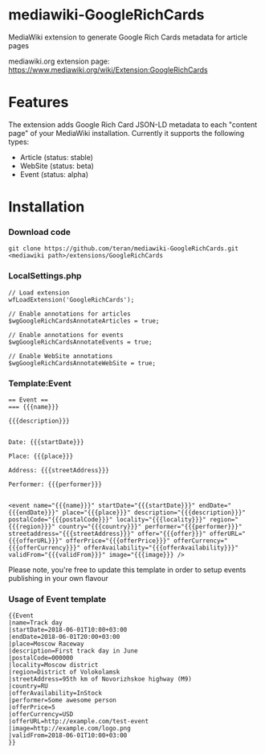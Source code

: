 # mediawiki-GoogleRichCards
MediaWiki extension to generate Google Rich Cards metadata for article pages

mediawiki.org extension page: https://www.mediawiki.org/wiki/Extension:GoogleRichCards

# Features
The extension adds Google Rich Card JSON-LD metadata to each "content page" of your MediaWiki installation.
Currently it supports the following types:

 * Article (status: stable)
 * WebSite (status: beta)
 * Event (status: alpha)

# Installation

### Download code
```
git clone https://github.com/teran/mediawiki-GoogleRichCards.git <mediawiki path>/extensions/GoogleRichCards
```

### LocalSettings.php
```
// Load extension
wfLoadExtension('GoogleRichCards');

// Enable annotations for articles
$wgGoogleRichCardsAnnotateArticles = true;

// Enable annotations for events
$wgGoogleRichCardsAnnotateEvents = true;

// Enable WebSite annotations
$wgGoogleRichCardsAnnotateWebSite = true;
```

### Template:Event
```
== Event ==
=== {{{name}}}

{{{description}}}


Date: {{{startDate}}}

Place: {{{place}}}

Address: {{{streetAddress}}}

Performer: {{{performer}}}


<event name="{{{name}}}" startDate="{{{startDate}}}" endDate="{{{endDate}}}" place="{{{place}}}" description="{{{description}}}" postalCode="{{{postalCode}}}" locality="{{{locality}}}" region="{{{region}}}" country="{{{country}}}" performer="{{{performer}}}" streetaddress="{{{streetAddress}}}" offer="{{{offer}}}" offerURL="{{{offerURL}}}" offerPrice="{{{offerPrice}}}" offerCurrency="{{{offerCurrency}}}" offerAvailability="{{{offerAvailability}}}" validFrom="{{{validFrom}}}" image="{{{image}}} />
```

Please note, you're free to update this template in order to setup events publishing in your own flavour

### Usage of Event template

```
{{Event
|name=Track day
|startDate=2018-06-01T10:00+03:00
|endDate=2018-06-01T20:00+03:00
|place=Moscow Raceway
|description=First track day in June
|postalCode=000000
|locality=Moscow district
|region=District of Volokolamsk
|streetAddress=95th km of Novorizhskoe highway (М9)
|country=RU
|offerAvailability=InStock
|performer=Some awesome person
|offerPrice=5
|offerCurrency=USD
|offerURL=http://example.com/test-event
|image=http://example.com/logo.png
|validFrom=2018-06-01T10:00+03:00
}}
```

